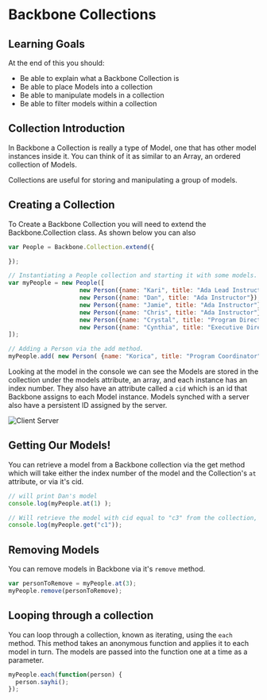 # Backbone Collections

## Learning Goals

At the end of this you should:
- Be able to explain what a Backbone Collection is
- Be able to place Models into a collection
- Be able to manipulate models in a collection
- Be able to filter models within a collection

## Collection Introduction

In Backbone a Collection is really a type of Model, one that has other model instances inside it.  You can think of it as similar to an Array, an ordered collection of Models.  

Collections are useful for storing and manipulating a group of models.

## Creating a Collection

To Create a Backbone Collection you will need to extend the Backbone.Collection class.  As shown below you can also 

```javascript
var People = Backbone.Collection.extend({

});

// Instantiating a People collection and starting it with some models.
var myPeople = new People([
					new Person({name: "Kari", title: "Ada Lead Instructor"}),
					new Person({name: "Dan", title: "Ada Instructor"}),
					new Person({name: "Jamie", title: "Ada Instructor"}),
					new Person({name: "Chris", title: "Ada Instructor"}),
					new Person({name: "Crystal", title: "Program Director"}),
					new Person({name: "Cynthia", title: "Executive Director"})
]);

// Adding a Person via the add method.
myPeople.add( new Person( {name: "Korica", title: "Program Coordinator"} ) );
```

Looking at the model in the console we can see the Models are stored in the collection under the models attribute, an array, and each instance has an index number.  They also have an attribute called a `cid` which is an id that Backbone assigns to each Model instance.  Models synched with a server also have a persistent ID assigned by the server.

![Client Server](images/client-server.png)




## Getting Our Models!

You can retrieve a model from a Backbone collection via the get method which will take either the index number of the model and the Collection's `at` attribute, or via it's cid.

```javascript
// will print Dan's model
console.log(myPeople.at(1) );

// Will retrieve the model with cid equal to "c3" from the collection, if it exists.
console.log(myPeople.get("c1"));
```


## Removing Models

You can remove models in Backbone via it's `remove` method.

```javascript
var personToRemove = myPeople.at(3);
myPeople.remove(personToRemove);
```



## Looping through a collection

You can loop through a collection, known as iterating, using the `each` method.  This method takes an anonymous function and applies it to each model in turn.  The models are passed into the function one at a time as a parameter. 


```javascript
myPeople.each(function(person) {
  person.sayhi();
});
```
